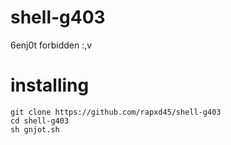 # shell-g403

6enj0t forbidden :,v

# installing
```
git clone https://github.com/rapxd45/shell-g403
cd shell-g403
sh gnjot.sh

```
